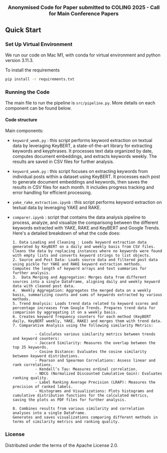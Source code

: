 ## 

### <center> Anonymised Code for Paper submitted to COLING 2025 - Call for Main Conference Papers </center> ###

## Quick Start

### Set Up Virtual Environment

We run our code on Mac M1, with conda for virtual environment and python version 3.11.3.

To install the requirements
```bash
pip install -r requirements.txt
```

### Running the Code 

The main file to run the pipeline is `src/pipeline.py`. More details on each component can be found below.

#### Code structure

Main components: 
* `keyword_week.py` : this script performs keyword extraction on textual data by leveraging KeyBERT, a state-of-the-art library for extracting keywords and keyphrases. It processes text data organized by date, computes document embeddings, and extracts keywords weekly. The results are saved in CSV files for further analysis.
* `keyword_week.py` : this script focuses on extracting keywords from individual posts within a dataset using KeyBERT. It processes each post to generate document embeddings and keywords, then saves the results in CSV files for each month. It includes progress tracking and error handling for efficient processing.
* `yake_rake_extraction.ipynb` : this script performs keyword extraction on textual data by leveraging YAKE and RAKE.
* `comparer.ipynb` : script that contains the data analysis pipeline to process, analyze, and visualize the comparisong between the different keywords extracted with YAKE, RAKE and KeyBERT and Google Trends. Here's a detailed breakdown of what the code does:
  
      1. Data Loading and Cleaning : Loads keyword extraction data generated by KeyBERT on a daily and weekly basis from CSV files. Cleans the data by replacing instances where no keywords were found with empty lists and converts keyword strings to list objects.
      2. Source and Post Data: Loads source data and filtered post data using pickle for YAKE and RAKE keyword extraction methods.
      Computes the length of keyword arrays and text summaries for further analysis.
      3.  Data Merging and Aggregation: Merges data from different sources into a single DataFrame, aligning daily and weekly keyword data with cleaned post data.
      4.  Weekly Aggregation: Aggregates the merged data on a weekly basis, summarizing counts and sums of keywords extracted by various methods.
      5. Trend Analysis: Loads trend data related to keyword scores and percentage increases from Google Trends. Prepares trend data for comparison by aggregating it on a weekly basis.
      6. Creates keyword frequency counters for each method (KeyBERT daily, KeyBERT weekly, YAKE, RAKE) and merges them with trend data.
      7. Comparative Analysis using the following similarity Metrics:
      
                - Calculates various similarity metrics between trends and keyword counters:
                - Jaccard Similarity: Measures the overlap between the top 25 keywords.
                - Cosine Distance: Evaluates the cosine similarity between keyword distributions.
                - Pearson and Spearman Correlations: Assess linear and rank correlations.
                - Kendall’s Tau: Measures ordinal correlation.
                - NDCG (Normalized Discounted Cumulative Gain): Evaluates ranking quality.
                - Label Ranking Average Precision (LRAP): Measures the precision of ranked labels.
                - Histograms and Visualizations: Plots histograms and cumulative distribution functions for the calculated metrics, saving the plots as PDF files for further analysis.
                
      8. Combines results from various similarity and correlation analyses into a single DataFrame.
      Generates and saves visualizations comparing different methods in terms of similarity metrics and ranking quality.

### License

Distributed under the terms of the Apache License 2.0.
